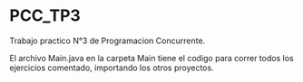 # PCC_TP3
Trabajo practico N°3 de Programacion Concurrente.

El archivo Main.java en la carpeta Main tiene el codigo para correr todos los ejercicios comentado, importando los otros proyectos.
